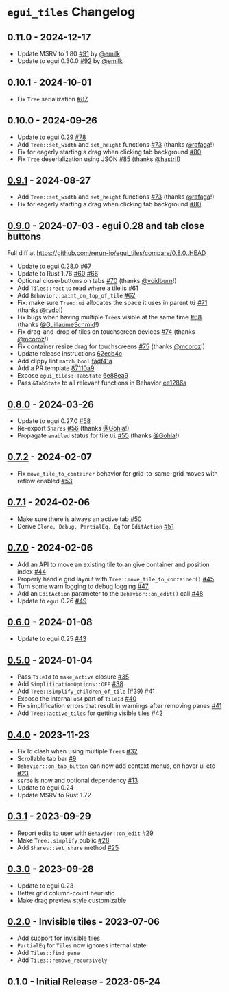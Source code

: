 # `egui_tiles` Changelog


## 0.11.0 - 2024-12-17
* Update MSRV to 1.80 [#91](https://github.com/rerun-io/egui_tiles/pull/91) by [@emilk](https://github.com/emilk)
* Update to egui 0.30.0 [#92](https://github.com/rerun-io/egui_tiles/pull/92) by [@emilk](https://github.com/emilk)


## 0.10.1 - 2024-10-01
* Fix `Tree` serialization [#87](https://github.com/rerun-io/egui_tiles/pull/87)


## 0.10.0 - 2024-09-26
* Update to egui 0.29 [#78](https://github.com/rerun-io/egui_tiles/pull/78)
* Add `Tree::set_width` and `set_height` functions [#73](https://github.com/rerun-io/egui_tiles/pull/73) (thanks [@rafaga](https://github.com/rafaga)!)
* Fix for eagerly starting a drag when clicking tab background [#80](https://github.com/rerun-io/egui_tiles/pull/80)
* Fix `Tree` deserialization using JSON [#85](https://github.com/rerun-io/egui_tiles/pull/85) (thanks [@hastri](https://github.com/hastri)!)


## [0.9.1](https://github.com/rerun-io/egui_tiles/compare/0.9.0...0.9.1) - 2024-08-27
* Add `Tree::set_width` and `set_height` functions [#73](https://github.com/rerun-io/egui_tiles/pull/73) (thanks [@rafaga](https://github.com/rafaga)!)
* Fix for eagerly starting a drag when clicking tab background [#80](https://github.com/rerun-io/egui_tiles/pull/80)


## [0.9.0](https://github.com/rerun-io/egui_tiles/compare/0.8.0...0.9.0) - 2024-07-03 - egui 0.28 and tab close buttons
Full diff at https://github.com/rerun-io/egui_tiles/compare/0.8.0..HEAD

* Update to egui 0.28.0 [#67](https://github.com/rerun-io/egui_tiles/pull/67)
* Update to Rust 1.76 [#60](https://github.com/rerun-io/egui_tiles/pull/60) [#66](https://github.com/rerun-io/egui_tiles/pull/66)
* Optional close-buttons on tabs [#70](https://github.com/rerun-io/egui_tiles/pull/70) (thanks [@voidburn](https://github.com/voidburn)!)
* Add `Tiles::rect` to read where a tile is [#61](https://github.com/rerun-io/egui_tiles/pull/61)
* Add `Behavior::paint_on_top_of_tile` [#62](https://github.com/rerun-io/egui_tiles/pull/62)
* Fix: make sure `Tree::ui` allocates the space it uses in parent `Ui` [#71](https://github.com/rerun-io/egui_tiles/pull/71) (thanks [@rydb](https://github.com/rydb)!)
* Fix bugs when having multiple `Tree`s visible at the same time [#68](https://github.com/rerun-io/egui_tiles/pull/68) (thanks [@GuillaumeSchmid](https://github.com/GuillaumeSchmid)!)
* Fix drag-and-drop of tiles on touchscreen devices [#74](https://github.com/rerun-io/egui_tiles/pull/74) (thanks [@mcoroz](https://github.com/mcoroz)!)
* Fix container resize drag for touchscreens [#75](https://github.com/rerun-io/egui_tiles/pull/75) (thanks [@mcoroz](https://github.com/mcoroz)!)
* Update release instructions [62ecb4c](https://github.com/rerun-io/egui_tiles/commit/62ecb4ccd52bdabd11e688e4e6e29e4d1a3783ab)
* Add clippy lint `match_bool` [fadf41a](https://github.com/rerun-io/egui_tiles/commit/fadf41ab42af5527e8a17af436a5608dd7dbd7bf)
* Add a PR template [87110a9](https://github.com/rerun-io/egui_tiles/commit/87110a98a280f73c77b80507367290691f75d33b)
* Expose `egui_tiles::TabState` [6e88ea9](https://github.com/rerun-io/egui_tiles/commit/6e88ea9774d63b0a7a8a67af9a90c13a4b3efb10)
* Pass `&TabState` to all relevant functions in Behavior [ee1286a](https://github.com/rerun-io/egui_tiles/commit/ee1286a975239ffa34258313a11d2bf03ec4cea9)


## [0.8.0](https://github.com/rerun-io/egui_tiles/compare/0.7.2...0.8.0) - 2024-03-26
* Update to egui 0.27.0 [#58](https://github.com/rerun-io/egui_tiles/pull/58)
* Re-export `Shares` [#56](https://github.com/rerun-io/egui_tiles/pull/56) (thanks [@Gohla](https://github.com/Gohla)!)
* Propagate `enabled` status for tile `Ui` [#55](https://github.com/rerun-io/egui_tiles/pull/55) (thanks [@Gohla](https://github.com/Gohla)!)


## [0.7.2](https://github.com/rerun-io/egui_tiles/compare/0.7.1...0.7.2) - 2024-02-07
* Fix `move_tile_to_container` behavior for grid-to-same-grid moves with reflow enabled [#53](https://github.com/rerun-io/egui_tiles/pull/53)


## [0.7.1](https://github.com/rerun-io/egui_tiles/compare/0.7.0...0.7.1) - 2024-02-06
* Make sure there is always an active tab [#50](https://github.com/rerun-io/egui_tiles/pull/50)
* Derive `Clone, Debug, PartialEq, Eq` for `EditAction` [#51](https://github.com/rerun-io/egui_tiles/pull/51)


## [0.7.0](https://github.com/rerun-io/egui_tiles/compare/0.6.0...0.7.0) - 2024-02-06
* Add an API to move an existing tile to an give container and position index [#44](https://github.com/rerun-io/egui_tiles/pull/44)
* Properly handle grid layout with `Tree::move_tile_to_container()` [#45](https://github.com/rerun-io/egui_tiles/pull/45)
* Turn some warn logging to debug logging [#47](https://github.com/rerun-io/egui_tiles/pull/47)
* Add an `EditAction` parameter to the `Behavior::on_edit()` call [#48](https://github.com/rerun-io/egui_tiles/pull/48)
* Update to `egui` 0.26 [#49](https://github.com/rerun-io/egui_tiles/pull/49)


## [0.6.0](https://github.com/rerun-io/egui_tiles/compare/0.5.0...0.6.0) - 2024-01-08
* Update to egui 0.25 [#43](https://github.com/rerun-io/egui_tiles/pull/43)


## [0.5.0](https://github.com/rerun-io/egui_tiles/compare/0.4.0...0.5.0) - 2024-01-04
* Pass `TileId` to `make_active` closure [#35](https://github.com/rerun-io/egui_tiles/pull/35)
* Add `SimplificationOptions::OFF` [#38](https://github.com/rerun-io/egui_tiles/pull/38)
* Add `Tree::simplify_children_of_tile` [#39) [#41](https://github.com/rerun-io/egui_tiles/pull/41)
* Expose the internal `u64` part of `TileId` [#40](https://github.com/rerun-io/egui_tiles/pull/40)
* Fix simplification errors that result in warnings after removing panes [#41](https://github.com/rerun-io/egui_tiles/pull/41)
* Add `Tree::active_tiles` for getting visible tiles [#42](https://github.com/rerun-io/egui_tiles/pull/42)


## [0.4.0](https://github.com/rerun-io/egui_tiles/compare/0.3.1...0.4.0) - 2023-11-23
* Fix Id clash when using multiple `Tree`s [#32](https://github.com/rerun-io/egui_tiles/pull/32)
* Scrollable tab bar [#9](https://github.com/rerun-io/egui_tiles/pull/9)
* `Behavior::on_tab_button` can now add context menus, on hover ui etc [#23](https://github.com/rerun-io/egui_tiles/pull/23)
* `serde` is now and optional dependency [#13](https://github.com/rerun-io/egui_tiles/pull/13)
* Update to egui 0.24
* Update MSRV to Rust 1.72


## [0.3.1](https://github.com/rerun-io/egui_tiles/compare/0.3.0...0.3.1) - 2023-09-29
* Report edits to user with `Behavior::on_edit` [#29](https://github.com/rerun-io/egui_tiles/pull/29)
* Make `Tree::simplify` public [#28](https://github.com/rerun-io/egui_tiles/pull/28)
* Add `Shares::set_share` method [#25](https://github.com/rerun-io/egui_tiles/pull/25)


## [0.3.0](https://github.com/rerun-io/egui_tiles/compare/0.2.0...0.3.0) - 2023-09-28
* Update to egui 0.23
* Better grid column-count heuristic
* Make drag preview style customizable


## [0.2.0](https://github.com/rerun-io/egui_tiles/compare/0.1.0...0.2.0) - Invisible tiles - 2023-07-06
* Add support for invisible tiles
* `PartialEq` for `Tiles` now ignores internal state
* Add `Tiles::find_pane`
* Add `Tiles::remove_recursively`


## 0.1.0 - Initial Release - 2023-05-24

